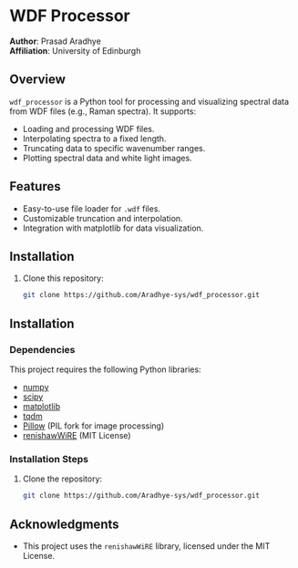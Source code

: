 # WDF Processor

**Author**: Prasad Aradhye  
**Affiliation**: University of Edinburgh  

## Overview
`wdf_processor` is a Python tool for processing and visualizing spectral data from WDF files (e.g., Raman spectra). It supports:
- Loading and processing WDF files.
- Interpolating spectra to a fixed length.
- Truncating data to specific wavenumber ranges.
- Plotting spectral data and white light images.

## Features
- Easy-to-use file loader for `.wdf` files.
- Customizable truncation and interpolation.
- Integration with matplotlib for data visualization.

## Installation
1. Clone this repository:
   ```bash
   git clone https://github.com/Aradhye-sys/wdf_processor.git

## Installation

### Dependencies
This project requires the following Python libraries:
- [numpy](https://pypi.org/project/numpy/)
- [scipy](https://pypi.org/project/scipy/)
- [matplotlib](https://pypi.org/project/matplotlib/)
- [tqdm](https://pypi.org/project/tqdm/)
- [Pillow](https://pypi.org/project/Pillow/) (PIL fork for image processing)
- [renishawWiRE](https://pypi.org/project/renishawWiRE/) (MIT License)

### Installation Steps
1. Clone the repository:
   ```bash
   git clone https://github.com/Aradhye-sys/wdf_processor.git

## Acknowledgments
- This project uses the `renishawWiRE` library, licensed under the MIT License.

